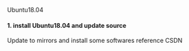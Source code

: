 Ubuntu18.04

#### 1. install Ubuntu18.04 and update source

Update to mirrors and install some softwares reference CSDN

[blog]: https://blog.csdn.net/hymanjack/article/details/80285400